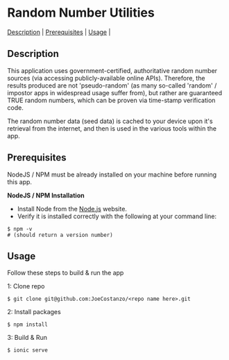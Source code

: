 # Random Number Utilities
[Description](#description) |
[Prerequisites](#prerequisites) |
[Usage](#usage) |

## Description
This application uses government-certified, authoritative random number sources (via accessing publicly-available online APIs). Therefore, the results produced are not 'pseudo-random' (as many so-called 'random' / impostor apps in widespread usage suffer from), but rather are guaranteed TRUE random numbers, which can be proven via time-stamp verification code.

The random number data (seed data) is cached to your device upon it's retrieval from the internet, and then is used in the various tools within the app.

## Prerequisites
NodeJS / NPM must be already installed on your machine before running this app.

**NodeJS / NPM Installation**

- Install Node from the [Node.js](https://nodejs.org/en/) website.
- Verify it is installed correctly with the following at your command line:

```shell
$ npm -v
# (should return a version number)
```

## Usage
Follow these steps to build & run the app

1: Clone repo
```shell
$ git clone git@github.com:JoeCostanzo/<repo name here>.git
```

2: Install packages
```shell
$ npm install
```

3: Build & Run
```shell
$ ionic serve
```
